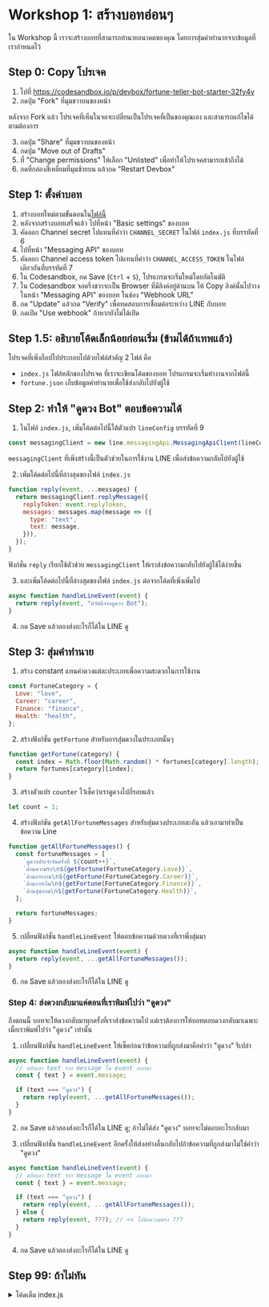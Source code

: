 # Workshop 1: สร้างบอทอ่อนๆ

ใน Workshop นี้ เราจะสร้างบอทที่สามารถทำนายอนาคตของคุณ โดยการสุ่มคำทำนายจากข้อมูลที่เรากำหนดไว้

## Step 0: Copy โปรเจค

1. ไปที่ https://codesandbox.io/p/devbox/fortune-teller-bot-starter-32fy4v
2. กดปุ่ม "Fork" ที่มุมขวาบนของหน้า

หลังจาก Fork แล้ว โปรเจคที่เห็นในจอจะเปลี่ยนเป็นโปรเจคที่เป็นของคุณเอง และสามารถแก้ไขได้ตามต้องการ

3. กดปุ่ม "Share" ที่มุมขวาบนของหน้า
4. กดปุ่ม "Move out of Drafts"
5. ที่ "Change permissions" ให้เลือก "Unlisted" เพื่อทำให้โปรเจคสามารถเข้าถึงได้
6. กดที่กล่องสี่เหลี่ยมที่มุมซ้ายบน แล้วกด "Restart Devbox"


## Step 1: ตั้งค่าบอท

1. สร้างบอทใหม่ตามขั้นตอนใน[ไฟล์นี้](0_Create_LINE_bot.md)
2. หลังจากสร้างบอทเสร็จแล้ว ไปที่หน้า "Basic settings" ของบอท
3. คัดลอก Channel secret ไปแทนที่คำว่า `CHANNEL_SECRET` ในไฟล์ `index.js` ที่บรรทัดที่ 6
4. ไปที่หน้า "Messaging API" ของบอท
5. คัดลอก Channel access token ไปแทนที่คำว่า `CHANNEL_ACCESS_TOKEN` ในไฟล์เดียวกันที่บรรทัดที่ 7
6. ใน Codesandbox, กด Save (`Ctrl` + `S`), โปรแกรมจะเริ่มใหม่โดยอัตโนมัติ
7. ใน Codesandbox จอครึ่งขวาจะเป็น Browser ที่มีลิงค์อยู่ด้านบน ให้ Copy ลิงค์นั้นไปวางในหน้า "Messaging API" ของบอท ในช่อง "Webhook URL"
8. กด "Update" แล้วกด "Verify" เพื่อทดสอบการเชื่อมต่อระหว่าง LINE กับบอท
9. กดเปิด "Use webhook" ถ้าหากยังไม่ได้เปิด


## Step 1.5: อธิบายโค้ดเล็กน้อยก่อนเริ่ม (ข้ามได้ถ้าเทพแล้ว)

โปรเจคที่เพิ่งก็อปไปประกอบไปด้วยไฟล์สำคัญ 2 ไฟล์ คือ
- `index.js` ไฟล์หลักของโปรเจค ที่เราจะเขียนโค้ดของบอท โปรแกรมจะเริ่มทำงานจากไฟล์นี้
- `fortune.json` เก็บข้อมูลคำทำนายเพื่อใช้ส่งกลับไปยังผู้ใช้


## Step 2: ทำให้ "ดูดวง Bot" ตอบข้อความได้

1. ในไฟล์ `index.js`, เพิ่มโค้ดต่อไปนี้ใต้ตัวแปร `lineConfig` บรรทัดที่ 9

```javascript
const messagingClient = new line.messagingApi.MessagingApiClient(lineConfig);
```

`messagingClient` ที่เพิ่งสร้างนี้เป็นตัวช่วยในการใช้งาน LINE เพื่อส่งข้อความกลับไปยังผู้ใช้

2. เพิ่มโค้ดต่อไปนี้ที่ล่างสุดของไฟล์ `index.js`

```javascript
function reply(event, ...messages) {
  return messagingClient.replyMessage({
    replyToken: event.replyToken,
    messages: messages.map(message => ({
      type: "text",
      text: message,
    })),
  });
}
```

ฟังก์ชั่น `reply` เรียกใช้ตัวช่วย `messagingClient` ให้เราส่งข้อความกลับไปยังผู้ใช้ได้ง่ายขึ้น

3. และเพิ่มโค้ดต่อไปนี้ที่ล่างสุดของไฟล์ `index.js` ต่อจากโค้ดที่เพิ่งเพิ่มไป

```javascript
async function handleLineEvent(event) {
  return reply(event, "สวัสดีจากดูดวง Bot");
}
```

4. กด Save แล้วลองส่งอะไรก็ได้ใน LINE ดู


## Step 3: สุ่มคำทำนาย

1. สร้าง constant แทนค่าดวงแต่ละประเภทเพื่อความสะดวกในการใช้งาน

```js
const FortuneCategory = {
  Love: "love",
  Career: "career",
  Finance: "finance",
  Health: "health",
};
```

2. สร้างฟังก์ชั่น `getFortune` สำหรับการสุ่มดวงในประเภทนั้นๆ

```js
function getFortune(category) {
  const index = Math.floor(Math.random() * fortunes[category].length);
  return fortunes[category][index];
}
```

3. สร้างตัวแปร `counter` ไว้เช็คว่าเราดูดวงไปกี่รอบแล้ว

```js
let count = 1;
```

4. สร้างฟังก์ชัน `getAllFortuneMessages` สำหรับสุ่มดวงประเภทละอัน แล้วเอามาทำเป็นข้อความ Line

```js
function getAllFortuneMessages() {
  const fortuneMessages = [
    `ดูดวงประจำวันครั้งที่ ${count++}`,
    `ด้านความรัก\n${getFortune(FortuneCategory.Love)}`,
    `ด้านการงาน\n${getFortune(FortuneCategory.Career)}`,
    `ด้านการเงิน\n${getFortune(FortuneCategory.Finance)}`,
    `ด้านสุขภาพ\n${getFortune(FortuneCategory.Health)}`,
  ];

  return fortuneMessages;
}
```

5. เปลี่ยนฟังก์ชั่น `handleLineEvent` ให้ตอบข้อความด้วยดวงที่เราพึ่งสุ่มมา

```js
async function handleLineEvent(event) {
  return reply(event, ...getAllFortuneMessages());
}
```

6. กด Save แล้วลองส่งอะไรก็ได้ใน LINE ดู

### Step 4: ส่งดวงกลับมาแค่ตอนที่เราพิมพ์ไปว่า "ดูดวง"

ถึงตอนนี้ บอทจะให้ดวงกลับมาทุกครั้งที่เราส่งข้อความไป แต่เราต้องการให้บอทตอบดวงกลับมาเฉพาะเมื่อเราพิมพ์ไปว่า "ดูดวง" เท่านั้น

1. เปลี่ยนฟังก์ชั่น `handleLineEvent` ให้เช็คก่อนว่าข้อความที่ถูกส่งมาคือคำว่า "ดูดวง" รึเปล่า

```js
async function handleLineEvent(event) {
  // หยิบเอา text จาก message ใน event ออกมา
  const { text } = event.message;

  if (text === "ดูดวง") {
    return reply(event, ...getAllFortuneMessages());
  }
}
```

2. กด Save แล้วลองส่งอะไรก็ได้ใน LINE ดู; ถ้าไม่ได้ส่ง "ดูดวง" บอทจะไม่ตอบอะไรกลับมา

3. เปลี่ยนฟังก์ชั่น `handleLineEvent` อีกครั้งให้ส่งอย่างอื่นกลับไปถ้าข้อความที่ถูกส่งมาไม่ใช่คำว่า "ดูดวง"

```js
async function handleLineEvent(event) {
  // หยิบเอา text จาก message ใน event ออกมา
  const { text } = event.message;

  if (text === "ดูดวง") {
    return reply(event, ...getAllFortuneMessages());
  } else {
    return reply(event, ???); // << ใส่ข้อความตรง ???
  }
}
```

4. กด Save แล้วลองส่งอะไรก็ได้ใน LINE ดู



## Step 99: ถ้าไม่ทัน

<details>
<summary>โค้ดเต็ม index.js</summary>

```javascript
const line = require("@line/bot-sdk");
const express = require("express");
const fortunes = require("./fortune.json");

const lineConfig = {
  channelSecret: "CHANNEL_SECRET",
  channelAccessToken: "CHANNEL_ACCESS_TOKEN",
};
const messagingClient = new line.messagingApi.MessagingApiClient(lineConfig);

const app = express();
app.post("/", line.middleware(lineConfig), handlePostRequest);
app.listen(3000);

async function handlePostRequest(req, res) {
  const { events } = req.body;

  const eventHandledPromises = events.map(handleLineEvent);

  const result = await Promise.all(eventHandledPromises);

  return res.send(result);
}

function reply(event, ...messages) {
  return messagingClient.replyMessage({
    replyToken: event.replyToken,
    messages: messages.map((message) => ({
      type: "text",
      text: message,
    })),
  });
}

async function handleLineEvent(event) {
  const { text } = event.message;

  if (text === "ดูดวง") {
    return reply(event, ...getAllFortuneMessages());
  } else {
    return reply(event, "ไม่เข้าใจจ้า พิมพ์ 'ดูดวง' เพื่อดูดวง");
  }
}

const FortuneCategory = {
  Love: "love",
  Career: "career",
  Finance: "finance",
  Health: "health",
};

function getFortune(category) {
  const index = Math.floor(Math.random() * fortunes[category].length);
  return fortunes[category][index];
}

let count = 1;

function getAllFortuneMessages() {
  const fortuneMessages = [
    `ดูดวงประจำวันครั้งที่ ${count++}`,
    `ด้านความรัก\n${getFortune(FortuneCategory.Love)}`,
    `ด้านการงาน\n${getFortune(FortuneCategory.Career)}`,
    `ด้านการเงิน\n${getFortune(FortuneCategory.Finance)}`,
    `ด้านสุขภาพ\n${getFortune(FortuneCategory.Health)}`,
  ];

  return fortuneMessages;
}
```

ก็อปโค้ดนี้ไปแทนที่โค้ดในไฟล์ `index.js`, เปลี่ยน `CHANNEL_SECRET` และ `CHANNEL_ACCESS_TOKEN` บรรทัดที่ 6-7 แล้วกด Save แล้วลองส่งอะไรก็ได้ใน LINE ดู

</details>